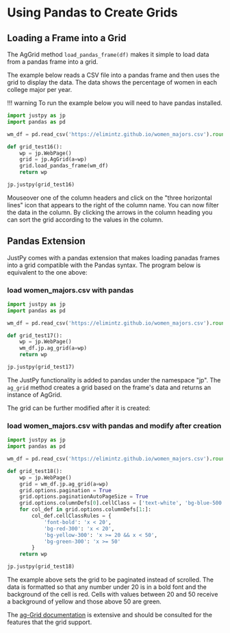 # Using Pandas to Create Grids

## Loading a Frame into a Grid

The AgGrid method `load_pandas_frame(df)` makes it simple to load data from a pandas frame into a grid.

The example below reads a CSV file into a pandas frame and then uses the grid to display the data. The data shows the percentage of women in each college major per year.

!!! warning
    To run the example below you will need to have pandas installed.

```python
import justpy as jp
import pandas as pd

wm_df = pd.read_csv('https://elimintz.github.io/women_majors.csv').round(2)

def grid_test16():
    wp = jp.WebPage()
    grid = jp.AgGrid(a=wp)
    grid.load_pandas_frame(wm_df)
    return wp

jp.justpy(grid_test16)
```

Mouseover one of the column headers and click on the "three horizontal lines" <i class="fas fa-bars"></i> icon that appears to the right of the column name. You can now filter the data in the column. By clicking the arrows in the column heading you can sort the grid according to the values in the column.

## Pandas Extension

JustPy comes with a pandas extension that makes loading panadas frames into a grid compatible with the Pandas syntax.
The program below is equivalent to the one above:

### load women_majors.csv with pandas
```python
import justpy as jp
import pandas as pd

wm_df = pd.read_csv('https://elimintz.github.io/women_majors.csv').round(2)

def grid_test17():
    wp = jp.WebPage()
    wm_df.jp.ag_grid(a=wp)
    return wp

jp.justpy(grid_test17)
```

The JustPy functionality is added to pandas under the namespace "jp". The `ag_grid` method creates a grid based on the frame's data and returns an instance of AgGrid.

The grid can be further modified after it is created:

### load women_majors.csv with pandas and modify after creation
```python
import justpy as jp
import pandas as pd

wm_df = pd.read_csv('https://elimintz.github.io/women_majors.csv').round(2)

def grid_test18():
    wp = jp.WebPage()
    grid = wm_df.jp.ag_grid(a=wp)
    grid.options.pagination = True
    grid.options.paginationAutoPageSize = True
    grid.options.columnDefs[0].cellClass = ['text-white', 'bg-blue-500', 'hover:bg-blue-200']
    for col_def in grid.options.columnDefs[1:]:
        col_def.cellClassRules = {
            'font-bold': 'x < 20',
            'bg-red-300': 'x < 20',
            'bg-yellow-300': 'x >= 20 && x < 50',
            'bg-green-300': 'x >= 50'
        }
    return wp

jp.justpy(grid_test18)
```

The example above sets the grid to be paginated instead of scrolled. The data is formatted so that any number under 20 is in a bold font and the background of the cell is red. Cells with values between 20 and 50 receive a background of yellow and those above 50 are green.

The [ag-Grid documentation](https://www.ag-grid.com/documentation-main/documentation.php) is extensive and should be consulted for the features that the grid support.
